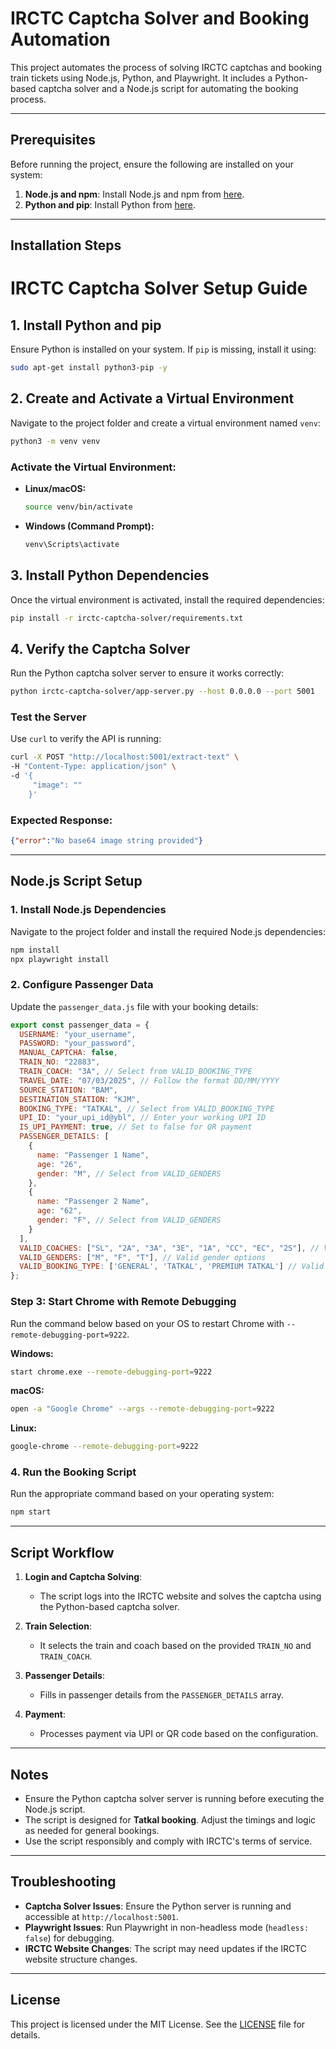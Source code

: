 # IRCTC Captcha Solver and Booking Automation

This project automates the process of solving IRCTC captchas and booking train tickets using Node.js, Python, and Playwright. It includes a Python-based captcha solver and a Node.js script for automating the booking process.

---

## Prerequisites

Before running the project, ensure the following are installed on your system:

1. **Node.js and npm**: Install Node.js and npm from [here](https://nodejs.org/).
2. **Python and pip**: Install Python from [here](https://www.python.org/).

---

## Installation Steps

# IRCTC Captcha Solver Setup Guide

## 1. Install Python and pip
Ensure Python is installed on your system. If `pip` is missing, install it using:

```bash
sudo apt-get install python3-pip -y
```

## 2. Create and Activate a Virtual Environment
Navigate to the project folder and create a virtual environment named `venv`:

```bash
python3 -m venv venv
```

### Activate the Virtual Environment:
- **Linux/macOS:**
  ```bash
  source venv/bin/activate
  ```
- **Windows (Command Prompt):**
  ```cmd
  venv\Scripts\activate
  ```

## 3. Install Python Dependencies
Once the virtual environment is activated, install the required dependencies:

```bash
pip install -r irctc-captcha-solver/requirements.txt
```

## 4. Verify the Captcha Solver
Run the Python captcha solver server to ensure it works correctly:

```bash
python irctc-captcha-solver/app-server.py --host 0.0.0.0 --port 5001
```

### Test the Server
Use `curl` to verify the API is running:

```bash
curl -X POST "http://localhost:5001/extract-text" \
-H "Content-Type: application/json" \
-d '{
     "image": ""
    }'
```

### Expected Response:
```json
{"error":"No base64 image string provided"}
```

---

## Node.js Script Setup

### 1. Install Node.js Dependencies
Navigate to the project folder and install the required Node.js dependencies:

```bash
npm install
npx playwright install
```

### 2. Configure Passenger Data
Update the `passenger_data.js` file with your booking details:

```javascript
export const passenger_data = {
  USERNAME: "your_username",
  PASSWORD: "your_password",
  MANUAL_CAPTCHA: false,
  TRAIN_NO: "22883",
  TRAIN_COACH: "3A", // Select from VALID_BOOKING_TYPE
  TRAVEL_DATE: "07/03/2025", // Follow the format DD/MM/YYYY
  SOURCE_STATION: "BAM",
  DESTINATION_STATION: "KJM",
  BOOKING_TYPE: "TATKAL", // Select from VALID_BOOKING_TYPE
  UPI_ID: "your_upi_id@ybl", // Enter your working UPI ID
  IS_UPI_PAYMENT: true, // Set to false for QR payment
  PASSENGER_DETAILS: [
    {
      name: "Passenger 1 Name",
      age: "26",
      gender: "M", // Select from VALID_GENDERS
    },
    {
      name: "Passenger 2 Name",
      age: "62",
      gender: "F", // Select from VALID_GENDERS
    }
  ],
  VALID_COACHES: ["SL", "2A", "3A", "3E", "1A", "CC", "EC", "2S"], // Valid coach types
  VALID_GENDERS: ["M", "F", "T"], // Valid gender options
  VALID_BOOKING_TYPE: ['GENERAL', 'TATKAL', 'PREMIUM TATKAL'] // Valid booking types
};
```

### Step 3: Start Chrome with Remote Debugging

Run the command below based on your OS to restart Chrome with `--remote-debugging-port=9222`.

**Windows:**
```bash
start chrome.exe --remote-debugging-port=9222
```
**macOS:**
```bash
open -a "Google Chrome" --args --remote-debugging-port=9222
```
**Linux:**
```bash
google-chrome --remote-debugging-port=9222
```

### 4. Run the Booking Script
Run the appropriate command based on your operating system:

   ```bash
   npm start
   ```

---

## Script Workflow

1. **Login and Captcha Solving**:
   - The script logs into the IRCTC website and solves the captcha using the Python-based captcha solver.

2. **Train Selection**:
   - It selects the train and coach based on the provided `TRAIN_NO` and `TRAIN_COACH`.

3. **Passenger Details**:
   - Fills in passenger details from the `PASSENGER_DETAILS` array.

4. **Payment**:
   - Processes payment via UPI or QR code based on the configuration.

---

## Notes

- Ensure the Python captcha solver server is running before executing the Node.js script.
- The script is designed for **Tatkal booking**. Adjust the timings and logic as needed for general bookings.
- Use the script responsibly and comply with IRCTC's terms of service.

---

## Troubleshooting

- **Captcha Solver Issues**: Ensure the Python server is running and accessible at `http://localhost:5001`.
- **Playwright Issues**: Run Playwright in non-headless mode (`headless: false`) for debugging.
- **IRCTC Website Changes**: The script may need updates if the IRCTC website structure changes.

---

## License

This project is licensed under the MIT License. See the [LICENSE](LICENSE) file for details.

